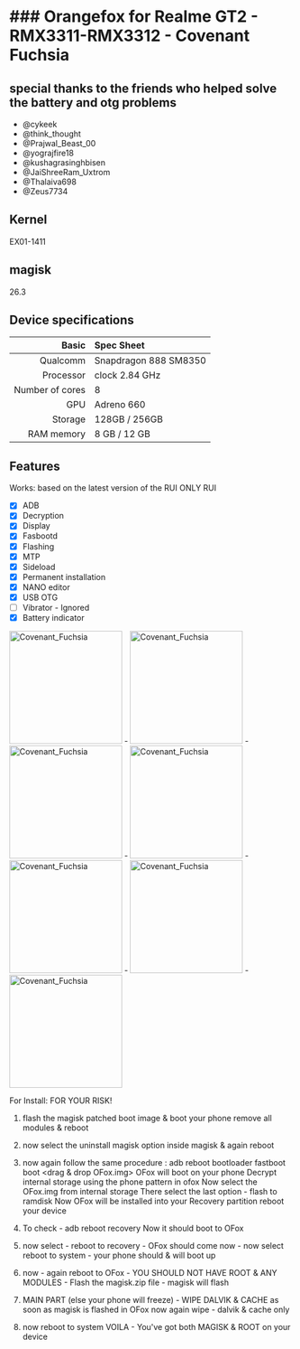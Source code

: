 # ### Orangefox for Realme GT2 - RMX3311-RMX3312 - Covenant Fuchsia

## special thanks to the friends who helped solve the battery and otg problems
 - @cykeek
 - @think_thought
 - @Prajwal_Beast_00
 - @yograjfire18
 - @kushagrasinghbisen
 - @JaiShreeRam_Uxtrom
 - @Thalaiva698
 - @Zeus7734

## Kernel
EX01-1411

## magisk
26.3

## Device specifications

Basic   | Spec Sheet
-------:|:-------------------------
Qualcomm | Snapdragon 888 SM8350
Processor| clock 2.84 GHz
Number of cores | 8
GPU | Adreno 660
Storage	| 128GB / 256GB 
RAM memory	| 8 GB / 12 GB

## Features

Works: based on the latest version of the RUI
ONLY RUI
- [X] ADB
- [X] Decryption
- [X] Display
- [X] Fasbootd
- [X] Flashing
- [X] MTP
- [X] Sideload
- [X] Permanent installation
- [X] NANO editor
- [X] USB OTG 
- [ ] Vibrator - Ignored
- [X] Battery indicator

<img src="https://i.ibb.co/vQ1KFnF/Screenshot-2023-10-07-02-13-07.png" alt="Covenant_Fuchsia" title="Covenant_Fuchsia" height="200"> - <img src="https://i.ibb.co/7n76r7m/Screenshot-2023-10-07-02-13-47.png" alt="Covenant_Fuchsia" title="Covenant_Fuchsia" height="200"> - <img src="https://i.ibb.co/cC0xMFt/Screenshot-2023-10-07-02-13-55.png" alt="Covenant_Fuchsia" title="Covenant_Fuchsia" height="200"> - <img src="https://i.ibb.co/Mk0F0F1/Screenshot-2023-10-07-02-14-04.png" alt="Covenant_Fuchsia" title="Covenant_Fuchsia" height="200"> - <img src="https://i.ibb.co/rG5MyxG/Screenshot-2023-10-07-02-14-24.png" alt="Covenant_Fuchsia" title="Covenant_Fuchsia" height="200"> - <img src="https://i.ibb.co/yQPwWch/Screenshot-2023-10-07-02-15-22.png" alt="Covenant_Fuchsia" title="Covenant_Fuchsia" height="200"> - <img src="https://i.ibb.co/rvswmTD/Screenshot-2023-10-07-02-15-39.png" alt="Covenant_Fuchsia" title="Covenant_Fuchsia" height="200">

For Install: FOR YOUR RISK!
1. flash the magisk patched boot image & boot your phone
remove all modules & reboot

2. now select the uninstall magisk option inside magisk & again reboot

3. now again follow the same procedure :
adb reboot bootloader
fastboot boot <drag & drop OFox.img>
OFox will boot on your phone
Decrypt internal storage using the phone pattern in ofox
Now select the OFox.img from internal storage
There select the last option - flash to ramdisk
Now OFox will be installed into your Recovery partition
reboot your device

4. To check - adb reboot recovery
Now it should boot to OFox

5. now select - reboot to recovery - OFox should come now - now select reboot to system - 
your phone should & will boot up

6. now - again reboot to OFox - YOU SHOULD NOT HAVE ROOT & ANY MODULES - Flash the magisk.zip file - magisk will flash

7. MAIN PART (else your phone will freeze) - WIPE DALVIK & CACHE as soon as magisk is flashed in OFox 
now again wipe - dalvik & cache only 

8. now reboot to system
VOILA - You've got both MAGISK & ROOT on your device
